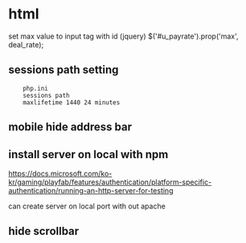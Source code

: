 # html

set max value to input tag with id (jquery)
        $('#u_payrate').prop('max', deal_rate); 
 ## sessions path setting
        php.ini 
        sessions path
        maxlifetime 1440 24 minutes


## mobile hide address bar

<meta name="apple-mobile-web-app-capable" content="yes" />

## install server on local with npm

https://docs.microsoft.com/ko-kr/gaming/playfab/features/authentication/platform-specific-authentication/running-an-http-server-for-testing

can create server on local port with out apache

## hide scrollbar 
